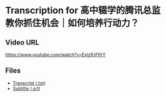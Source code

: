 # Transcription for 高中辍学的腾讯总监教你抓住机会｜如何培养行动力？
## Video URL
https://www.youtube.com/watch?v=ExlzfUFIfrY
 
## Files
- [Transcript (.txt)](./transcript.txt)
- [Subtitle (.srt)](./transcript.srt)
